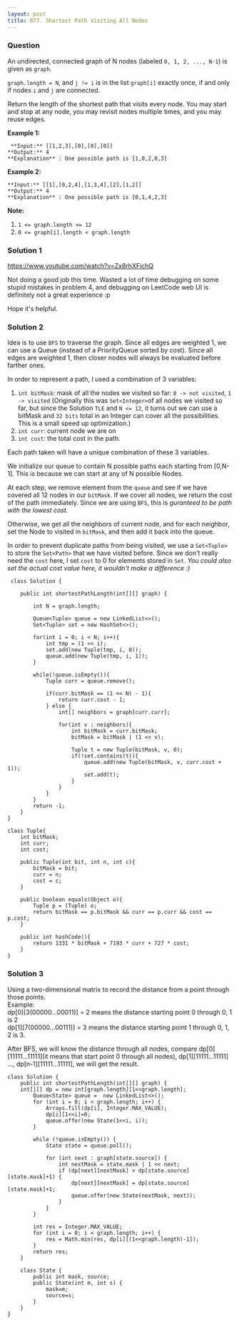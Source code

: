 ```yaml
---
layout: post
title: 877. Shortest Path Visiting All Nodes
---
```

### Question
An undirected, connected graph of N nodes (labeled `0, 1, 2, ..., N-1`) is
given as `graph`.

`graph.length = N`, and `j != i` is in the list `graph[i]` exactly once, if
and only if nodes `i` and `j` are connected.

Return the length of the shortest path that visits every node. You may start
and stop at any node, you may revisit nodes multiple times, and you may reuse
edges.



 **Example 1:**

    
    
     **Input:** [[1,2,3],[0],[0],[0]]
    **Output:** 4
    **Explanation** : One possible path is [1,0,2,0,3]

**Example 2:**

    
    
    **Input:** [[1],[0,2,4],[1,3,4],[2],[1,2]]
    **Output:** 4
    **Explanation** : One possible path is [0,1,4,2,3]
    



 **Note:**

  1. `1 <= graph.length <= 12`
  2. `0 <= graph[i].length < graph.length`

### Solution 1
<https://www.youtube.com/watch?v=Zx8rhXFichQ>

Not doing a good job this time. Wasted a lot of time debugging on some stupid
mistakes in problem 4, and debugging on LeetCode web UI is definitely not a
great experience :p

Hope it's helpful.


### Solution 2
Idea is to use `BFS` to traverse the graph. Since all edges are weighted 1, we
can use a Queue (instead of a PriorityQueue sorted by cost). Since all edges
are weighted 1, then closer nodes will always be evaluated before farther
ones.

In order to represent a path, I used a combination of 3 variables:

  1. `int bitMask`: mask of all the nodes we visited so far: `0 -> not visited`, `1 -> visited` (Originally this was `Set<Integer>`of all nodes we visited so far, but since the Solution `TLE` and `N <= 12`, it turns out we can use a bitMask and `32 bits` total in an Integer can cover all the possibilities. This is a small speed up optimization.)
  2. `int curr`: current node we are on
  3. `int cost`: the total cost in the path.

Each path taken will have a unique combination of these 3 variables.

We initialize our queue to contain N possible paths each starting from
[0,N-1]. This is because we can start at any of N possible Nodes.

At each step, we remove element from the `queue` and see if we have covered
all 12 nodes in our `bitMask`. If we cover all nodes, we return the cost of
the path immediately. Since we are using `BFS`, this is _guranteed to be path
with the lowest cost._

Otherwise, we get all the neighbors of current node, and for each neighbor,
set the Node to visited in `bitMask`, and then add it back into the queue.

In order to prevent duplicate paths from being visited, we use a `Set<Tuple>`
to store the `Set<Path>` that we have visited before. Since we don't really
need the `cost` here, I set `cost` to 0 for elements stored in `Set`. _You
could also set the actual cost value here, it wouldn't make a difference :)_

    
    
     class Solution {
        
        public int shortestPathLength(int[][] graph) {
            
            int N = graph.length;
            
            Queue<Tuple> queue = new LinkedList<>();
            Set<Tuple> set = new HashSet<>();
    
            for(int i = 0; i < N; i++){
                int tmp = (1 << i);
                set.add(new Tuple(tmp, i, 0));
                queue.add(new Tuple(tmp, i, 1));
            }
            
            while(!queue.isEmpty()){
                Tuple curr = queue.remove();
        
                if(curr.bitMask == (1 << N) - 1){
                    return curr.cost - 1;
                } else {
                    int[] neighbors = graph[curr.curr];
                    
                    for(int v : neighbors){
                        int bitMask = curr.bitMask;
                        bitMask = bitMask | (1 << v);
                        
                        Tuple t = new Tuple(bitMask, v, 0);
                        if(!set.contains(t)){
                            queue.add(new Tuple(bitMask, v, curr.cost + 1));
                            set.add(t);
                        }         
                    }
                }
            }
            return -1;
        }
    }
    
    class Tuple{
        int bitMask;
        int curr;
        int cost;
        
        public Tuple(int bit, int n, int c){
            bitMask = bit;
            curr = n;
            cost = c;
        }
        
        public boolean equals(Object o){
            Tuple p = (Tuple) o;
            return bitMask == p.bitMask && curr == p.curr && cost == p.cost;
        }
        
        public int hashCode(){
            return 1331 * bitMask + 7193 * curr + 727 * cost;
        }
    }
    


### Solution 3
Using a two-dimensional matrix to record the distance from a point through
those points.  
Example:  
dp[0][3(00000...00011)] = 2 means the distance starting point 0 through 0, 1
is 2  
dp[1][7(00000...00111)] = 3 means the distance starting point 1 through 0, 1,
2 is 3.

After BFS, we will know the distance through all nodes, compare
dp[0][11111...11111](it means that start point 0 through all nodes),
dp[1][11111...11111]  
..., dp[n-1][11111...11111], we will get the result.

    
    
    class Solution {
        public int shortestPathLength(int[][] graph) {
    	int[][] dp = new int[graph.length][1<<graph.length];
            Queue<State> queue =  new LinkedList<>();
            for (int i = 0; i < graph.length; i++) {
                Arrays.fill(dp[i], Integer.MAX_VALUE);
                dp[i][1<<i]=0;
                queue.offer(new State(1<<i, i));
            }
            
            while (!queue.isEmpty()) {
                State state = queue.poll();
                
                for (int next : graph[state.source]) {
                    int nextMask = state.mask | 1 << next;
                    if (dp[next][nextMask] > dp[state.source][state.mask]+1) {
                        dp[next][nextMask] = dp[state.source][state.mask]+1;
                        queue.offer(new State(nextMask, next));
                    }
                }
            }
            
            int res = Integer.MAX_VALUE;
            for (int i = 0; i < graph.length; i++) {
                res = Math.min(res, dp[i][(1<<graph.length)-1]);
            }
            return res;
    	}
    
    	class State {
    		public int mask, source;
    		public State(int m, int s) {
    			mask=m;
    			source=s;
    		}
    	}
    }
    



